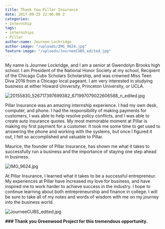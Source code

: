 ```yaml
---
title: Thank You Pillar Insurance
date: 2017-09-25 22:06:00 Z
categories:
- Internship
tags:
- internships
- Pillar
author-name: Journee Lockridge
author-image: "/uploads/IMG_9624.jpg"
feature-image: "/uploads/JourneeCUBS_edited.jpg"
---
```


My name is Journee Lockridge, and I am a senior at Gwendolyn Brooks high school. I am President of the National Honor Society at my school, Recipient of the Chicago Cubs Scholars Scholarship, and was crowned Miss Teen Diva 2016 from a Chicago local pageant. I am very interested in studying business at either Howard University, Princeton University, or UCLA.

![20155830_526717397699382_671997079022606588_n_edited.jpg](/uploads/20155830_526717397699382_671997079022606588_n_edited.jpg)

Pillar Insurance was an amazing internship experience. I had my own desk, computer, and phone. I had the responsibility of making payments for customers, I was able to help resolve policy conflicts, and I was able to create auto insurance quotes. My most memorable moment at Pillar is making my first payment for a customer. It took me some time to get used to answering the phone and working with the systems, but once I figured it out, I felt so accomplished and valuable to Pillar. 

Maurice, the founder of Pillar Insurance, has shown me what it takes to successfully run a business and the importance of staying one step ahead in business. 

![IMG_9624.jpg](/uploads/IMG_9624.jpg)

At Pillar Insurance, I learned what it takes to be a successful entrepreneur. My experiences at Pillar have increased my love for business, and have inspired me to work harder to achieve success in the industry. I hope to continue learning about both entrepreneurship and finance in college. I will be sure to take all of my notes and words of wisdom with me on my journey into the business world.

![JourneeCUBS_edited.jpg](/uploads/JourneeCUBS_edited.jpg)

**### Thank you Greenwood Project for this tremendous opportunity.**